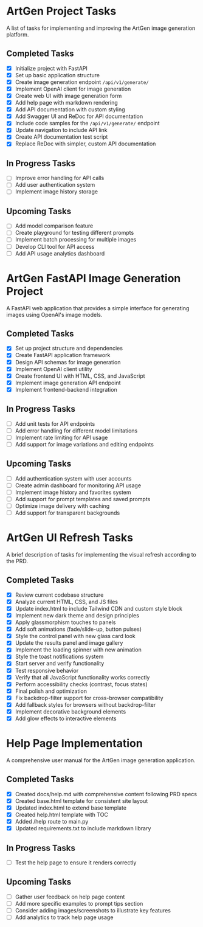 # ArtGen Project Tasks

A list of tasks for implementing and improving the ArtGen image generation platform.

## Completed Tasks
- [x] Initialize project with FastAPI
- [x] Set up basic application structure
- [x] Create image generation endpoint `/api/v1/generate/`
- [x] Implement OpenAI client for image generation
- [x] Create web UI with image generation form
- [x] Add help page with markdown rendering
- [x] Add API documentation with custom styling
- [x] Add Swagger UI and ReDoc for API documentation
- [x] Include code samples for the `/api/v1/generate/` endpoint
- [x] Update navigation to include API link
- [x] Create API documentation test script
- [x] Replace ReDoc with simpler, custom API documentation

## In Progress Tasks
- [ ] Improve error handling for API calls
- [ ] Add user authentication system
- [ ] Implement image history storage

## Upcoming Tasks
- [ ] Add model comparison feature
- [ ] Create playground for testing different prompts
- [ ] Implement batch processing for multiple images
- [ ] Develop CLI tool for API access
- [ ] Add API usage analytics dashboard

# ArtGen FastAPI Image Generation Project

A FastAPI web application that provides a simple interface for generating images using OpenAI's image models.

## Completed Tasks
- [x] Set up project structure and dependencies
- [x] Create FastAPI application framework
- [x] Design API schemas for image generation
- [x] Implement OpenAI client utility
- [x] Create frontend UI with HTML, CSS, and JavaScript
- [x] Implement image generation API endpoint
- [x] Implement frontend-backend integration

## In Progress Tasks
- [ ] Add unit tests for API endpoints
- [ ] Add error handling for different model limitations
- [ ] Implement rate limiting for API usage
- [ ] Add support for image variations and editing endpoints

## Upcoming Tasks
- [ ] Add authentication system with user accounts
- [ ] Create admin dashboard for monitoring API usage
- [ ] Implement image history and favorites system
- [ ] Add support for prompt templates and saved prompts
- [ ] Optimize image delivery with caching
- [ ] Add support for transparent backgrounds

# ArtGen UI Refresh Tasks

A brief description of tasks for implementing the visual refresh according to the PRD.

## Completed Tasks
- [x] Review current codebase structure
- [x] Analyze current HTML, CSS, and JS files
- [x] Update index.html to include Tailwind CDN and custom style block
- [x] Implement new dark theme and design principles
- [x] Apply glassmorphism touches to panels
- [x] Add soft animations (fade/slide-up, button pulses)
- [x] Style the control panel with new glass card look
- [x] Update the results panel and image gallery
- [x] Implement the loading spinner with new animation
- [x] Style the toast notifications system
- [x] Start server and verify functionality
- [x] Test responsive behavior
- [x] Verify that all JavaScript functionality works correctly
- [x] Perform accessibility checks (contrast, focus states)
- [x] Final polish and optimization
- [x] Fix backdrop-filter support for cross-browser compatibility
- [x] Add fallback styles for browsers without backdrop-filter
- [x] Implement decorative background elements
- [x] Add glow effects to interactive elements

# Help Page Implementation

A comprehensive user manual for the ArtGen image generation application.

## Completed Tasks
- [x] Created docs/help.md with comprehensive content following PRD specs
- [x] Created base.html template for consistent site layout
- [x] Updated index.html to extend base template
- [x] Created help.html template with TOC
- [x] Added /help route to main.py
- [x] Updated requirements.txt to include markdown library

## In Progress Tasks
- [ ] Test the help page to ensure it renders correctly

## Upcoming Tasks
- [ ] Gather user feedback on help page content
- [ ] Add more specific examples to prompt tips section
- [ ] Consider adding images/screenshots to illustrate key features
- [ ] Add analytics to track help page usage 
